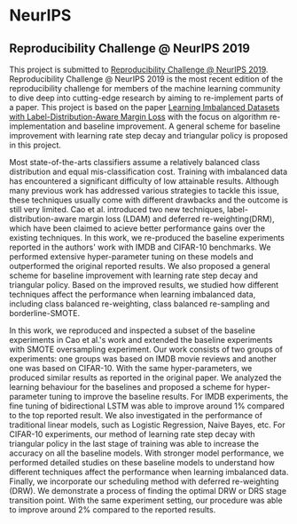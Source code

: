 # NeurIPS

## Reproducibility Challenge @ NeurIPS 2019
This project is submitted to [Reproducibility Challenge @ NeurIPS 2019](https://reproducibility-challenge.github.io/neurips2019/). Reproducibility Challenge @ NeurIPS 2019 is the most recent edition of the reproducibility challenge for members of the machine learning community to dive deep into cutting-edge research by aiming to re-implement parts of a paper. This project is based on the paper [Learning Imbalanced Datasets with Label-Distribution-Aware Margin Loss](https://arxiv.org/abs/1906.07413) with the focus on algorithm re-implementation and baseline improvement. A general scheme for baseline improvement with learning rate step decay and triangular policy is proposed in this project.

Most state-of-the-arts classifiers assume a relatively balanced class distribution and equal mis-classification cost. Training with imbalanced data has encountered a significant difficulty of low attainable results. Although many previous work has addressed various strategies to tackle this issue, these techniques usually come with different drawbacks and the outcome is still very limited. Cao et al. introduced two new techniques, label-distribution-aware margin loss (LDAM) and deferred re-weighting(DRM), which have been claimed to acieve better performance gains over the existing techniques. In this work, we re-produced the baseline experiments reported in the authors' work with IMDB and CIFAR-10 benchmarks. We performed extensive hyper-parameter tuning on these models and outperformed the original reported results. We also proposed a general scheme for baseline improvement with learning rate step decay and triangular policy. Based on the improved results, we studied how different techniques affect the performance when learning imbalanced data, including class balanced re-weighting, class balanced re-sampling and borderline-SMOTE. 

In this work, we reproduced and inspected a subset of the baseline experiments in Cao et al.'s work and extended the baseline experiments with SMOTE oversampling experiment. Our work consists of two groups of experiments: one groups was based on IMDB movie reviews and another one was based on CIFAR-10. With the same hyper-parameters, we produced similar results as reported in the original paper. We analyzed the learning behaviour for the baselines and proposed a scheme for hyper-parameter tuning to improve the baseline results. For IMDB experiments, the fine tuning of bidirectional LSTM was able to improve around 1\% compared to the top reported result. We also investigated in the performance of traditional linear models, such as Logistic Regression, Naive Bayes, etc. For CIFAR-10 experiments, our method of learning rate step decay with triangular policy in the last stage of training was able to increase the accuracy on all the baseline models. With stronger model performance, we performed detailed studies on these baseline models to understand how different techniques affect the performance when learning imbalanced data. Finally, we incorporate our scheduling method with deferred re-weighting (DRW). We demonstrate a process of finding the optimal DRW or DRS stage transition point. With the same experiment setting, our procedure was able to improve around 2\% compared to the reported results.
